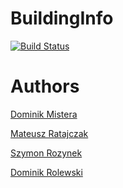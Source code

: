 # BuildingInfo
[![Build Status](https://travis-ci.org/drolewski/BuildingInfo.svg?branch=master)](https://travis-ci.org/drolewski/BuildingInfo)

# Authors
[Dominik Mistera](https://github.com/DMistera)

[Mateusz Ratajczak](https://github.com/mateuszratajczak)

[Szymon Rozynek](https://github.com/SzymonRozynek)

[Dominik Rolewski](https://github.com/drolewski)
